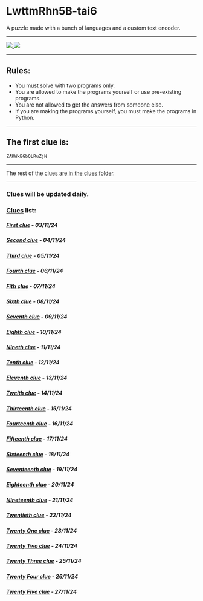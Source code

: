# LwttmRhn5B-tai6
A puzzle made with a bunch of languages and a custom text encoder.

<hr />

<a href="https://github.com/james-beans/LwttmRhn5B-tai6/commits/main/" target="_blank">
    <img src="https://custom-icon-badges.demolab.com/github/last-commit/james-beans/LwttmRhn5B-tai6?style=for-the-badge&color=black&labelColor=white&logo=github&logoColor=black" target="_blank" />
</a>
<a href="https://github.com/james-beans/LwttmRhn5B-tai6/blob/main/LICENSE">
    <img src="https://custom-icon-badges.demolab.com/badge/GNU-GPLV3-1F222E?style=for-the-badge&color=black&logoColor=black&logo=law&labelColor=white" target="_blank" />
</a>

<hr />

## Rules:
- You must solve with two programs only.
- You are allowed to make the programs yourself or use pre-existing programs.
- You are not allowed to get the answers from someone else.
- If you are making the programs yourself, you must make the programs in Python.

<hr />

## The first clue is:
`ZAKWxBGbQLRuZjN`

<hr />

The rest of the [clues are in the clues folder](/clues).

<hr />

### [Clues](/clues) will be updated daily.
### [Clues](/clues) list:

##### [First clue](/clues/1.md) - 03/11/24
##### [Second clue](/clues/2.md) - 04/11/24
##### [Third clue](/clues/3.md) - 05/11/24
##### [Fourth clue](/clues/4.md) - 06/11/24
##### [Fith clue](/clues/5.md) - 07/11/24
##### [Sixth clue](/clues/6.md) - 08/11/24
##### [Seventh clue](/clues/7.md) - 09/11/24
##### [Eighth clue](/clues/8.md) - 10/11/24
##### [Nineth clue](/clues/9.md) - 11/11/24
##### [Tenth clue](/clues/10.md) - 12/11/24
##### [Eleventh clue](/clues/11.md) - 13/11/24
##### [Twelth clue](/clues/12.md) - 14/11/24
##### [Thirteenth clue](/clues/13.md) - 15/11/24
##### [Fourteenth clue](/clues/14.md) - 16/11/24
##### [Fifteenth clue](/clues/15.md) - 17/11/24
##### [Sixteenth clue](/clues/16.md) - 18/11/24
##### [Seventeenth clue](/clues/17.md) - 19/11/24
##### [Eighteenth clue](/clues/18.md) - 20/11/24
##### [Nineteenth clue](/clues/19.md) - 21/11/24
##### [Twentieth clue](/clues/20.md) - 22/11/24
##### [Twenty One clue](/clues/21.md) - 23/11/24
##### [Twenty Two clue](/clues/22.md) - 24/11/24
##### [Twenty Three clue](/clues/23.md) - 25/11/24
##### [Twenty Four clue](/clues/24.md) - 26/11/24
##### [Twenty Five clue](/clues/25.md) - 27/11/24
